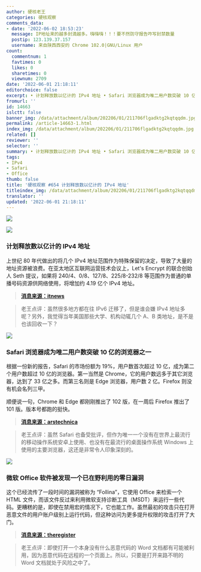```yaml
---
author: 硬核老王
categories: 硬核观察
comments_data:
- date: '2022-06-02 18:53:23'
  message: IP地址来的越多封滴越多。嗨嗨嗨！！！要不然防守报告咋写封禁数量
  postip: 123.139.37.157
  username: 来自陕西西安的 Chrome 102.0|GNU/Linux 用户
count:
  commentnum: 1
  favtimes: 0
  likes: 0
  sharetimes: 0
  viewnum: 2709
date: '2022-06-01 21:18:11'
editorchoice: false
excerpt: • 计划释放数以亿计的 IPv4 地址 • Safari 浏览器成为唯二用户数突破 10 亿的浏览器之一 • 微软 Office 软件被发现一个已在野利用的零日漏洞
fromurl: ''
id: 14663
islctt: false
banner_img: /data/attachment/album/202206/01/211706flgadktg2kqtqqdm.jpg
permalink: /article-14663-1.html
index_img: /data/attachment/album/202206/01/211706flgadktg2kqtqqdm.jpg
related: []
reviewer: ''
selector: ''
summary: • 计划释放数以亿计的 IPv4 地址 • Safari 浏览器成为唯二用户数突破 10 亿的浏览器之一 • 微软 Office 软件被发现一个已在野利用的零日漏洞
tags:
- IPv4
- Safari
- Office
thumb: false
title: '硬核观察 #654 计划释放数以亿计的 IPv4 地址'
titleindex_img: /data/attachment/album/202206/01/211706flgadktg2kqtqqdm.jpg
translator: ''
updated: '2022-06-01 21:18:11'
---
```


![](/data/attachment/album/202206/01/211706flgadktg2kqtqqdm.jpg)


![](/data/attachment/album/202206/01/211717bpma9s0x09rrmxpe.jpg)


### 计划释放数以亿计的 IPv4 地址


上世纪 80 年代做出的将几个 IPv4 地址范围作为特殊保留的决定，导致了大量的地址资源被浪费。在亚太地区互联网运营技术会议上，Let's Encrypt 的联合创始人 Seth 提议，如果将 240/4、0/8、127/8、225/8-232/8 等范围作为普通的单播号码资源供网络使用，将增加约 4.19 亿个 IPv4 地址。



> 
> **[消息来源：itnews](https://www.itnews.com.au/news/freeing-up-of-hundreds-of-millions-of-ipv4-addresses-mooted-580689)**
> 
> 
> 



> 
> 老王点评：虽然很多地方都在往 IPv6 迁移了，但是谁会嫌 IPv4 地址多呢？另外，我觉得当年美国那些大学、机构动辄几个 A、B 类地址，是不是也该回收一下？
> 
> 
> 


![](/data/attachment/album/202206/01/211731gzt3ejxpj4y5g8c8.jpg)


### Safari 浏览器成为唯二用户数突破 10 亿的浏览器之一


根据一份新的报告，Safari 的市场份额为 19%，用户数首次超过 10 亿，成为第二个用户数超过 10 亿的浏览器。第一当然是 Chrome，它的用户数远多于其它浏览器，达到了 33 亿之多。而第三名则是 Edge 浏览器，用户数 2 亿。Firefox 则没有机会名列三甲。


顺便说一句，Chrome 和 Edge 都刚刚推出了 102 版，在一周后 Firefox 推出了 101 版。版本号都跑的挺快。



> 
> **[消息来源：arstechnica](https://arstechnica.com/gadgets/2022/05/safari-has-1-billion-users-but-it-still-cant-touch-chrome/)**
> 
> 
> 



> 
> 老王点评：虽然 Safari 也备受批评，但作为唯一一个没有在世界上最流行的移动操作系统安卓上使用、也没有在最流行的桌面操作系统 Windows 上使用的主要浏览器，这还是非常令人印象深刻的。
> 
> 
> 


![](/data/attachment/album/202206/01/211747wk2cwxc3cwcy2h5w.png)


### 微软 Office 软件被发现一个已在野利用的零日漏洞


这个已经流传了一段时间的漏洞被称为 “Follina”，它使用 Office 来检索一个 HTML 文件，而该文件反过来利用微软支持诊断工具（MSDT）来运行一些代码。更糟糕的是，即使在禁用宏的情况下，它也能工作。虽然最初的攻击只在打开恶意文件的用户账户级别上运行代码，但这种访问为更多提升权限的攻击打开了大门。



> 
> **[消息来源：theregister](https://www.theregister.com/2022/05/30/follina_microsoft_office_vulnerability/)**
> 
> 
> 



> 
> 老王点评：即使打开一个本身没有什么恶意代码的 Word 文档都有可能被利用，因为恶意代码在远程的一个页面上。所以，只要是打开来路不明的 Word 文档就处于风险之中了。
> 
> 
>